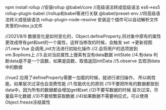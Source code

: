 npm install rollup //安装rollup
@babel/core  //高级语法转成低级语法 es6->es5
rollup-plugin-babel //rollup和babel等进行关联
@babel/preset-env //将高级语法转义成低级语法
rollup-plugin-node-resolve 安装这个插件可以自动解析文件夹里的index.js文件

//2021/8/9
数据变化是如何变化的，Object.defineProperty,将对象中原有的属性更改成带有get和set的一个属性，这样当修改的时候，会触发 set ->更新视图
//1.new Vue 会调用_init方法进行初始化操作
//2.会将用户的选项放到vm.$options上
//3.会对当前属性上搜索有没有data数据 initState
//4.有data 判断data是不是一个函数，如果是函数，取值返回initData
//5.observe 去观测data中的数据


//vue2 应用了defineProperty需要一加载的时候，就进行递归操作， 所以耗性能，如果层次过深也会浪费性能
//1.性能优化的原则
//1)不要把所有的数据都放到data中，因为所有的数据都会增加get和set
//2)不要写数据的时候 层次过深，尽量扁平化数据
//3)不要频繁获取数据
//4)如果数据不需要响应式，可以使用Object.freeze冻结属性